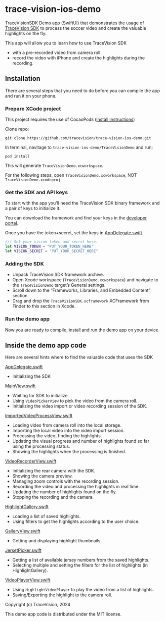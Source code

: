 # trace-vision-ios-demo
TraceVisionSDK Demo app (SwiftUI) that demonstrates the usage of [TraceVision SDK](https://tracevision.com) to process the soccer video and create the valuable highlights on the fly.

This app will allow you to learn how to use TraceVision SDK

- with a pre-recorded video from camera roll.
- record the video with iPhone and create the highlights during the recording.

## Installation

There are several steps that you need to do before you can compile the app and run it on your phone.

### Prepare XCode project
This project requires the use of CocaoPods ([install instructions](https://guides.cocoapods.org/using/getting-started.html))

Clone repo: 
```
git clone https://github.com/tracevision/trace-vision-ios-demo.git
```

In terminal, navitage to `trace-vision-ios-demo/TraceVisionDemo` and run;
```
pod install
```

This will generate `TraceVisionDemo.xcworkspace`. 

For the following steps, open `TraceVisionDemo.xcworkspace`, NOT `TraceVisionDemo.xcodeproj`

### Get the SDK and API keys

To start with the app you'll need the TraceVision SDK binary framework and a pair of keys to initialize it.

You can download the framework and find your keys in the [developer portal](https://developer.tracevision.com). 

Once you have the token+secret, set the keys in [AppDelegate.swift](TraceVisionDemo/TraceVisionDemo/AppDelegate.swift#L19) 

```swift
/// Set your vision token and secret here.
let VISION_TOKEN = "PUT_YOUR_TOKEN_HERE"
let VISION_SECRET = "PUT_YOUR_SECRET_HERE"
```

### Adding the SDK

- Unpack TraceVision SDK framework archive.
- Open Xcode workspace (`TraceVisionDemo.xcworkspace`) and navigate to the `TraceVisionDemo` target’s General settings.
- Scroll down to the “Frameworks, Libraries, and Embedded Content” section.
- Drag and drop the `TraceVisionSDK.xcframework` XCFramework from Finder to this section in Xcode.

### Run the demo app

Now you are ready to compile, install and run the demo app on your device.

## Inside the demo app code

Here are several hints where to find the valuable code that uses the SDK

[AppDelegate.swift](TraceVisionDemo/TraceVisionDemo/AppDelegate.swift) 

- Initializing the SDK

[MainView.swift](TraceVisionDemo/TraceVisionDemo/views/MainView.swift) 

- Waiting for SDK to initialize
- Using `VideoPickerView` to pick the video from the camera roll.
- Initializing the video import or video recording session of the SDK.

[ImportedVideoProcessView.swift](TraceVisionDemo/TraceVisionDemo/views/importing/ImportedVideoProcessView.swift) 

- Loading video from camera roll into the local storage.
- Importing the local video into the video import session.
- Processing the video, finding the highlights.
- Updating the visual progress and number of highlights found so far using the processing status.
- Showing the highlights when the processing is finished.

[VideoRecorderView.swift](TraceVisionDemo/TraceVisionDemo/views/recording/VideoRecorderView.swift)

- Initializing the rear camera with the SDK.
- Showing the camera preview.
- Managing zoom controls with the recording session.
- Recording the video and processing the highlights in real time.
- Updating the number of highlights found on the fly.
- Stopping the recording and the camera.

[HighlightGallery.swift](TraceVisionDemo/TraceVisionDemo/views/gallery/HighlightGallery.swift)

- Loading a list of saved highlights.
- Using filters to get the highlights according to the user choice.

[GalleryView.swift](TraceVisionDemo/TraceVisionDemo/views/gallery/GalleryView.swift)

- Getting and displaying highlight thumbnails.

[JersetPicker.swift](TraceVisionDemo/TraceVisionDemo/views/gallery/JerseyPicker.swift)

- Getting a list of available jersey numbers from the saved highlights.
- Selecting multiple and setting the filters for the list of highlights (in HighlightGallery).

[VideoPlayerView.swift](TraceVisionDemo/TraceVisionDemo/views/gallery/VideoPlayerView.swift)

- Using `HighlightVideoPlayer` to play the video from a list of highlights.
- Saving/Exporting the highlight to the camera roll.

Copyright (c) TraceVision, 2024

This demo app code is distributed under the MIT license.

